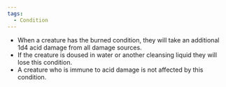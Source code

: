 ```yaml
---
tags:
  - Condition
---
```

- When a creature has the burned condition, they will take an additional 1d4 acid damage from all damage sources. 
- If the creature is doused in water or another cleansing liquid they will lose this condition.
- A creature who is immune to acid damage is not affected by this condition.
